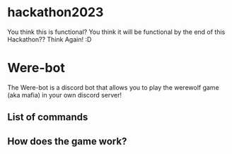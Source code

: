 # hackathon2023

You think this is functional? You think it will be functional by the end of this Hackathon?? Think Again! :D

# Were-bot
The Were-bot is a discord bot that allows you to play the werewolf game (aka mafia) in your own discord server!

## List of commands

## How does the game work?
